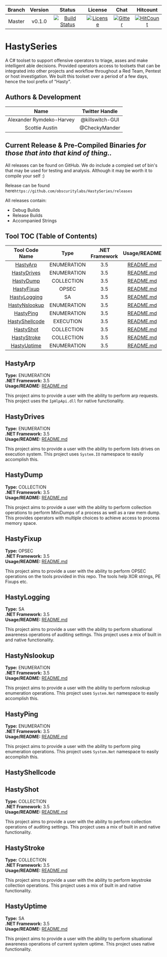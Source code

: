 

| Branch | Version | Status | License | Chat | Hitcount |
| :----: | :-----: | :----: | :----: | :----: | :----: | 
| Master |v0.1.0 | [![Build Status](https://travis-ci.com/obscuritylabs/HastySeries.svg?token=WijX13S3UsZRzVurRNNm&branch=master)](https://travis-ci.com/obscuritylabs/HastySeries) | [![License](https://img.shields.io/badge/License-BSD%203--Clause-blue.svg)](https://opensource.org/licenses/BSD-3-Clause) | [![Gitter](https://badges.gitter.im/HastySeries/community.svg)](https://gitter.im/HastySeries/community?utm_source=badge&utm_medium=badge&utm_campaign=pr-badge) | [![HitCount](http://hits.dwyl.io/obscuritylabs/HastySeries.svg)](http://hits.dwyl.io/obscuritylabs/HastySeries)|

# HastySeries
A C# toolset to support offensive operators to triage, asses and make intelligent able decisions. Provided operators access to toolsets that can be integrated into other projects and workflow throughout a Red Team, Pentest or host investigation. We built this toolset over a period of a few days, hence the tool prefix of "Hasty".

## Authors & Development 
|                Name              |      Twitter Handle     |
| :------------------------------: | :---------------------: |
| Alexander Rymdeko-Harvey         | @killswitch-GUI         |
| Scottie Austin                   | @CheckyMander           |

## Current Release & Pre-Compiled Binaries *for those that into that kind of thing..*
All releases can be found on GitHub. We do include a compied set of bin's that may be used for testing and analysis.
Although it may be worth it to compile your self :)

Release can be found here`https://github.com/obscuritylabs/HastySeries/releases`

All releases contain:
* Debug Builds
* Release Builds
* Accompanied Strings

## Tool TOC (Table of Contents)
|           Tool Code Name         |      Type     |  .NET Framework |                Usage/README            |
| :------------------------------: | :-----------: | :-------------: | :------------------------------------: |
| [HastyArp](#hastyarp)            |  ENUMERATION  |       3.5       |   [README.md](HastyArp/README.md)      |
| [HastyDrives](#hastydrives)      |  ENUMERATION  |       3.5       |   [README.md](HastyDrives/README.md)   |
| [HastyDump](#hastydump)          |  COLLECTION   |       3.5       |   [README.md](HastyDump/README.md)     |
| [HastyFixup](#hastyfixup)        |     OPSEC     |       3.5       |   [README.md](HastyFixup/README.md)    |
| [HastyLogging](#hastylogging)    |       SA      |       3.5       |   [README.md](HastyLogging/README.md)  |
| [HastyNslookup](#hastynslookup)  |  ENUMERATION  |       3.5       |   [README.md](HastyNslookup/README.md) |
| [HastyPing](#hastyping)          |  ENUMERATION  |       3.5       |   [README.md](HastyPing/README.md)     |
| [HastyShellcode](#hastyshellcode)|   EXECUTION   |       3.5       |   [README.md](HastyShellcode/README.md)|
| [HastyShot](#hastyshot)          |  COLLECTION   |       3.5       |   [README.md](HastyShot/README.md)     |
| [HastyStroke](#hastystroke)      |  COLLECTION   |       3.5       |   [README.md](HastyStroke/README.md)   |
| [HastyUptime](#hastyuptime)      |  ENUMERATION  |       3.5       |   [README.md](HastyUptime/README.md)   |

## HastyArp
**Type:** ENUMERATION  
**.NET Framework:** 3.5  
**Usage/README:** [README.md](HastyArp/README.md) 

This project aims to provide a user with the ability to perform arp requests. This project uses the `IpHlpApi.dll` for native functionality. 

## HastyDrives
**Type:** ENUMERATION  
**.NET Framework:** 3.5  
**Usage/README:** [README.md](HastyDrives/README.md) 

This project aims to provide a user with the ability to perform lists drives on execution system. This project uses `System.IO` namespace to easily accomplish this.

## HastyDump
**Type:** COLLECTION  
**.NET Framework:** 3.5  
**Usage/README:** [README.md](HastyDump/README.md) 

This project aims to provide a user with the ability to perform collection operations to perform MiniDumps of a process as well as a raw mem dump. This provides operators with multiple choices to achieve access to process memory space.

## HastyFixup
**Type:** OPSEC  
**.NET Framework:** 3.5  
**Usage/README:** [README.md](HastyFixup/README.md) 

This project aims to provide a user with the ability to perform OPSEC operations on the tools provided in this repo. The tools help XOR strings, PE Fixups etc.

## HastyLogging
**Type:** SA  
**.NET Framework:** 3.5  
**Usage/README:** [README.md](HastyLogging/README.md) 

This project aims to provide a user with the ability to perform situational awareness operations of auditing settings. This project uses a mix of built in and native functionality.

## HastyNslookup
**Type:** ENUMERATION  
**.NET Framework:** 3.5  
**Usage/README:** [README.md](HastyNslookup/README.md) 

This project aims to provide a user with the ability to perform nslookup enumeration operations. This project uses `System.Net` namespace to easily accomplish this.

## HastyPing
**Type:** ENUMERATION  
**.NET Framework:** 3.5  
**Usage/README:** [README.md](HastyPing/README.md) 

This project aims to provide a user with the ability to perform ping enumeration operations. This project uses `System.Net` namespace to easily accomplish this.

## HastyShellcode

## HastyShot
**Type:** COLLECTION  
**.NET Framework:** 3.5  
**Usage/README:** [README.md](HastyShot/README.md) 

This project aims to provide a user with the ability to perform collection operations of auditing settings. This project uses a mix of built in and native functionality.

## HastyStroke
**Type:** COLLECTION  
**.NET Framework:** 3.5  
**Usage/README:** [README.md](HastyShot/README.md) 

This project aims to provide a user with the ability to perform keystroke collection operations. This project uses a mix of built in and native functionality.

## HastyUptime
**Type:** SA  
**.NET Framework:** 3.5  
**Usage/README:** [README.md](HastyUptime/README.md) 

This project aims to provide a user with the ability to perform situational awareness operations of current system uptime. This project uses native functionality.
